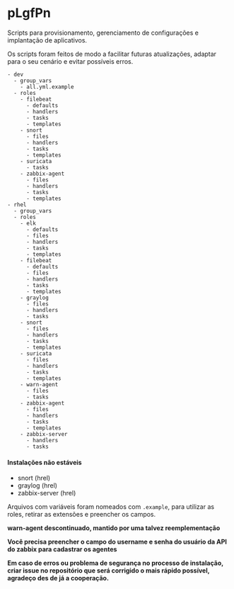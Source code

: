 # pLgfPn

Scripts para provisionamento, gerenciamento de configurações e implantação de aplicativos.

Os scripts foram feitos de modo a facilitar
futuras atualizações, adaptar para o seu cenário e evitar possíveis erros.

```
- dev
  - group_vars
    - all.yml.example
  - roles
    - filebeat
      - defaults
      - handlers
      - tasks
      - templates
    - snort
      - files
      - handlers
      - tasks
      - templates
    - suricata
      - tasks
    - zabbix-agent
      - files
      - handlers
      - tasks
      - templates
- rhel
  - group_vars
  - roles
    - elk
      - defaults
      - files
      - handlers
      - tasks
      - templates
    - filebeat
      - defaults
      - files
      - handlers
      - tasks
      - templates
    - graylog
      - files
      - handlers
      - tasks
    - snort
      - files
      - handlers
      - tasks
      - templates
    - suricata
      - files
      - handlers
      - tasks
      - templates
    - warn-agent
      - files
      - tasks
    - zabbix-agent
      - files
      - handlers
      - tasks
      - templates
    - zabbix-server
      - handlers
      - tasks
```

#### Instalações não estáveis
  * snort (hrel)
  * graylog (hrel)
  * zabbix-server (hrel)

Arquivos com variáveis foram nomeados com `.example`, para utilizar as roles, retirar as extensões e preencher os campos.

__warn-agent descontinuado, mantido por uma talvez reemplementação__

__Você precisa preencher o campo do username e senha do usuário da API do zabbix para cadastrar os agentes__

__Em caso de erros ou problema de segurança no processo de instalação, criar
issue no repositório que será corrigido o mais rápido possível, agradeço des de já
a cooperação.__

